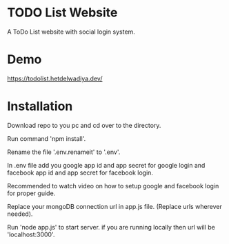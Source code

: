 # TODO List Website
 A ToDo List website with social login system.

# Demo
 https://todolist.hetdelwadiya.dev/
  
# Installation
Download repo to you pc and cd over to the directory. 

Run command 'npm install'.

Rename the file '.env.renameit' to '.env'.

In .env file add you google app id and app secret for google login and facebook app id and app secret for facebook login.

Recommended to watch video on how to setup google and facebook login for proper guide.

Replace your mongoDB connection url in app.js file. (Replace urls wherever needed).

Run 'node app.js' to start server. if you are running locally then url will be 'localhost:3000'.

